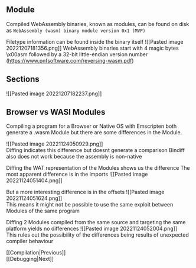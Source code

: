 ## Module

Compiled WebAssembly binaries, known as modules, can be found on disk as
`WebAssembly (wasm) binary module version 0x1 (MVP)`

Filetype information can be found inside the binary itself
![[Pasted image 20221207181356.png]]
WebAssembly binaries start with 4 magic bytes \\x00asm followed by a 32-bit little-endian version number (https://www.pnfsoftware.com/reversing-wasm.pdf)

## Sections

![[Pasted image 20221207182237.png]]


## Browser vs WASI Modules

Compiling a program for a Browser or Native OS with Emscripten both generate a .wasm Module but there are some differences in the Module. 

![[Pasted image 20221124050929.png]]  
Diffing indicates this difference but doesnt generate a comparison
Bindiff also does not work because the assembly is non-native

Diffing the WAT representation of the Modules shows us the difference
The most apparent difference is in the imports
![[Pasted image 20221124051404.png]]  

But a more interesting difference is in the offsets
![[Pasted image 20221124051624.png]]  
This means it might not be possible to use the same exploit between Modules of the same program

Diffing 2 Modules compiled from the same source and targeting the same platform yields no differences
![[Pasted image 20221124052004.png]]  
This rules out the possibility of the differences being results of unexpected compiler behaviour


[[Compilation|Previous]]  
[[Debugging|Next]]
